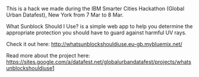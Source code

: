 This is a hack we made during the IBM Smarter Cities Hackathon (Global Urban Datafest), New York
from 7 Mar to 8 Mar.

What Sunblock Should I Use? is a simple web app to help you determine the appropriate
protection you should have to guard against harmful UV rays.

Check it out here:
http://whatsunblockshouldiuse.eu-gb.mybluemix.net/

Read more about the project here:
https://sites.google.com/a/datafest.net/globalurbandatafest/projects/whatsunblockshouldiuse1
